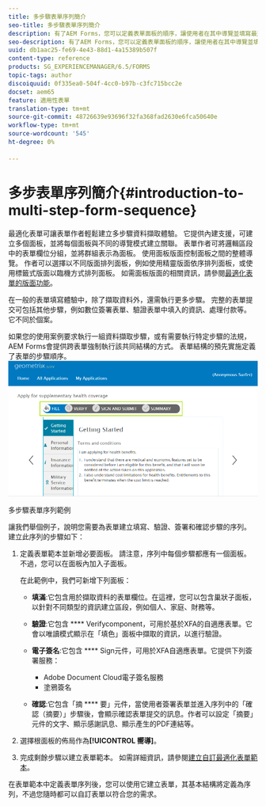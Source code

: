 ```yaml
---
title: 多步驟表單序列簡介
seo-title: 多步驟表單序列簡介
description: 有了AEM Forms，您可以定義表單面板的順序，讓使用者在其中導覽並填寫最適化表單。
seo-description: 有了AEM Forms，您可以定義表單面板的順序，讓使用者在其中導覽並填寫最適化表單。
uuid: db1aac25-fe69-4e43-88d1-4a15389b507f
content-type: reference
products: SG_EXPERIENCEMANAGER/6.5/FORMS
topic-tags: author
discoiquuid: 0f335ea0-504f-4cc0-b97b-c3fc715bcc2e
docset: aem65
feature: 適用性表單
translation-type: tm+mt
source-git-commit: 48726639e93696f32fa368fad2630e6fca50640e
workflow-type: tm+mt
source-wordcount: '545'
ht-degree: 0%

---
```



# 多步表單序列簡介{#introduction-to-multi-step-form-sequence}

最適化表單可讓表單作者輕鬆建立多步驟資料擷取體驗。 它提供內建支援，可建立多個面板，並將每個面板與不同的導覽模式建立關聯。 表單作者可將邏輯區段中的表單欄位分組，並將群組表示為面板。 使用面板版面控制面板之間的整體導覽。 作者可以選擇以不同版面排列面板，例如使用精靈版面依序排列面板，或使用標籤式版面以臨機方式排列面板。 如需面板版面的相關資訊，請參閱[最適化表單的版面功能](../../forms/using/layout-capabilities-adaptive-forms.md)。

在一般的表單填寫體驗中，除了擷取資料外，還需執行更多步驟。 完整的表單提交可包括其他步驟，例如數位簽署表單、驗證表單中填入的資訊、處理付款等。 它不同於個案。

如果您的使用案例要求執行一組資料擷取步驟，或有需要執行特定步驟的法規，AEM Forms會提供跨表單強制執行該共同結構的方式。 表單結構的預先實施定義了表單的步驟順序。 ![多步驟表單序列範例](assets/formpipeline.png)

多步驟表單序列範例

讓我們舉個例子，說明您需要為表單建立填寫、驗證、簽署和確認步驟的序列。 建立此序列的步驟如下：

1. 定義表單範本並新增必要面板。 請注意，序列中每個步驟都應有一個面板。 不過，您可以在面板內加入子面板。

   在此範例中，我們可新增下列面板：

   * **填滿**:它包含用於擷取資料的表單欄位。在這裡，您可以包含巢狀子面板，以針對不同類型的資訊建立區段，例如個人、家庭、財務等。

   * **驗證**:它包含 **** Verifycomponent，可用於基於XFA的自適應表單。它會以唯讀模式顯示在「填色」面板中擷取的資訊，以進行驗證。

   * **電子簽名**:它包含 **** Sign元件，可用於XFA自適應表單。它提供下列簽署服務：

      * Adobe Document Cloud電子簽名服務
      * 塗鴉簽名
   * **確認**:它包含「摘 **** 要」元件，當使用者簽署表單並進入序列中的「確認（摘要）」步驟後，會顯示確認表單提交的訊息。作者可以設定「摘要」元件的文字、顯示感謝訊息、顯示產生的PDF連結等。


1. 選擇根面板的佈局作為&#x200B;**[!UICONTROL 嚮導]**。
1. 完成剩餘步驟以建立表單範本。 如需詳細資訊，請參閱[建立自訂最適化表單範本](../../forms/using/custom-adaptive-forms-templates.md)。

在表單範本中定義表單序列後，您可以使用它建立表單，其基本結構將定義為序列，不過您隨時都可以自訂表單以符合您的需求。

